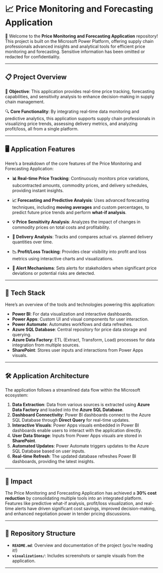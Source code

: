 # 📈 Price Monitoring and Forecasting Application

🎉 Welcome to the **Price Monitoring and Forecasting Application** repository! This project is built on the Microsoft Power Platform, offering supply chain professionals advanced insights and analytical tools for efficient price monitoring and forecasting. Sensitive information has been omitted or redacted for confidentiality.

---

## 📋 Project Overview

💼 **Objective**: This application provides real-time price tracking, forecasting capabilities, and sensitivity analysis to enhance decision-making in supply chain management.

🔍 **Core Functionality**: By integrating real-time data monitoring and predictive analytics, this application supports supply chain professionals in visualizing price trends, assessing delivery metrics, and analyzing profit/loss, all from a single platform.

---

## 🖥️ Application Features

Here’s a breakdown of the core features of the Price Monitoring and Forecasting Application:

- **📊 Real-time Price Tracking**: Continuously monitors price variations, subcontracted amounts, commodity prices, and delivery schedules, providing instant insights.
  
- **📈 Forecasting and Predictive Analysis**: Uses advanced forecasting techniques, including **moving averages** and custom percentages, to predict future price trends and perform **what-if analysis**.

- **💡 Price Sensitivity Analysis**: Analyzes the impact of changes in commodity prices on total costs and profitability.

- **🚚 Delivery Analysis**: Tracks and compares actual vs. planned delivery quantities over time.

- **📉 Profit/Loss Tracking**: Provides clear visibility into profit and loss metrics using interactive charts and visualizations.

- **🔔 Alert Mechanisms**: Sets alerts for stakeholders when significant price deviations or potential risks are detected.

---

## 🧰 Tech Stack

Here’s an overview of the tools and technologies powering this application:

- **Power BI**: For data visualization and interactive dashboards.
- **Power Apps**: Custom UI and visual components for user interaction.
- **Power Automate**: Automates workflows and data refreshes.
- **Azure SQL Database**: Central repository for price data storage and querying.
- **Azure Data Factory**: ETL (Extract, Transform, Load) processes for data integration from multiple sources.
- **SharePoint**: Stores user inputs and interactions from Power Apps visuals.

---

## 🛠️ Application Architecture

The application follows a streamlined data flow within the Microsoft ecosystem:

1. **Data Extraction**: Data from various sources is extracted using **Azure Data Factory** and loaded into the **Azure SQL Database**.
2. **Dashboard Connectivity**: Power BI dashboards connect to the Azure SQL Database through **Direct Query** for real-time updates.
3. **Interactive Visuals**: Power Apps visuals embedded in Power BI dashboards enable users to interact with the application directly.
4. **User Data Storage**: Inputs from Power Apps visuals are stored in **SharePoint**.
5. **Automated Updates**: Power Automate triggers updates to the Azure SQL Database based on user inputs.
6. **Real-time Refresh**: The updated database refreshes Power BI dashboards, providing the latest insights.

---

## 🎯 Impact

The Price Monitoring and Forecasting Application has achieved a **30% cost reduction** by consolidating multiple tools into an integrated platform. Features like predictive what-if analysis, profit/loss visualization, and real-time alerts have driven significant cost savings, improved decision-making, and enhanced negotiation power in tender pricing discussions.

---

## 📁 Repository Structure

- **`README.md`**: Overview and documentation of the project (you’re reading it!)
- **`visualizations/`**: Includes screenshots or sample visuals from the application.

---


